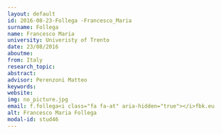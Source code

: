 ```yaml
---
layout: default 
id: 2016-08-23-Follega -Francesco_Maria
surname: Follega 
name: Francesco Maria
university: Univeristy of Trento
date: 23/08/2016
aboutme: 
from: Italy
research_topic: 
abstract: 
advisor: Perenzoni Matteo
keywords: 
website: 
img: no_picture.jpg
email: f.follega<i class="fa fa-at" aria-hidden="true"></i>fbk.eu
alt: Francesco Maria Follega 
modal-id: stud46
---
```

